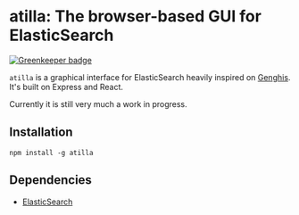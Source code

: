 # atilla:  The browser-based GUI for ElasticSearch

[![Greenkeeper badge](https://badges.greenkeeper.io/andrefs/node-atilla.svg)](https://greenkeeper.io/)

`atilla` is a graphical interface for ElasticSearch heavily inspired
on [Genghis](http://genghisapp.com/). It's built on Express and React.

Currently it is still very much a work in progress.

## Installation

    npm install -g atilla

## Dependencies

* [ElasticSearch](https://www.elastic.co/products/elasticsearch)

